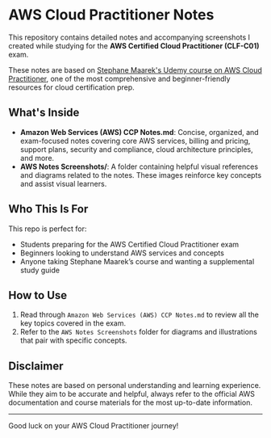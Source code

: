# AWS Cloud Practitioner Notes

This repository contains detailed notes and accompanying screenshots I created while studying for the **AWS Certified Cloud Practitioner (CLF-C01)** exam.

These notes are based on [Stephane Maarek's Udemy course on AWS Cloud Practitioner](https://www.udemy.com/course/aws-certified-cloud-practitioner-new/), one of the most comprehensive and beginner-friendly resources for cloud certification prep.

## What's Inside

- **Amazon Web Services (AWS) CCP Notes.md**: Concise, organized, and exam-focused notes covering core AWS services, billing and pricing, support plans, security and compliance, cloud architecture principles, and more.
- **AWS Notes Screenshots/**: A folder containing helpful visual references and diagrams related to the notes. These images reinforce key concepts and assist visual learners.

## Who This Is For

This repo is perfect for:

- Students preparing for the AWS Certified Cloud Practitioner exam
- Beginners looking to understand AWS services and concepts
- Anyone taking Stephane Maarek’s course and wanting a supplemental study guide

## How to Use

1. Read through `Amazon Web Services (AWS) CCP Notes.md` to review all the key topics covered in the exam.
2. Refer to the `AWS Notes Screenshots` folder for diagrams and illustrations that pair with specific concepts.

## Disclaimer

These notes are based on personal understanding and learning experience. While they aim to be accurate and helpful, always refer to the official AWS documentation and course materials for the most up-to-date information.

---

Good luck on your AWS Cloud Practitioner journey!

